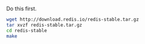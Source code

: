 Do this first.
```bash
wget http://download.redis.io/redis-stable.tar.gz
tar xvzf redis-stable.tar.gz
cd redis-stable
make
```
